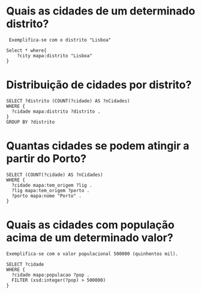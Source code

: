 # Quais as cidades de um determinado distrito?
     Exemplifica-se com o distrito "Lisboa"

```sparql
Select * where{
    ?city mapa:distrito "Lisboa"
}
```

# Distribuição de cidades por distrito?
```sparql
SELECT ?distrito (COUNT(?cidade) AS ?nCidades)
WHERE {
  ?cidade mapa:distrito ?distrito .
}
GROUP BY ?distrito
```

# Quantas cidades se podem atingir a partir do Porto?
```sparql
SELECT (COUNT(?cidade) AS ?nCidades)
WHERE {
  ?cidade mapa:tem_origem ?lig .
  ?lig mapa:tem_origem ?porto .
  ?porto mapa:nome "Porto" .
}

```

# Quais as cidades com população acima de um determinado valor?
    Exemplifica-se com o valor populacional 500000 (quinhentos mil).
```sparql
SELECT ?cidade
WHERE {
  ?cidade mapa:populacao ?pop .
  FILTER (xsd:integer(?pop) > 500000)
}
```
